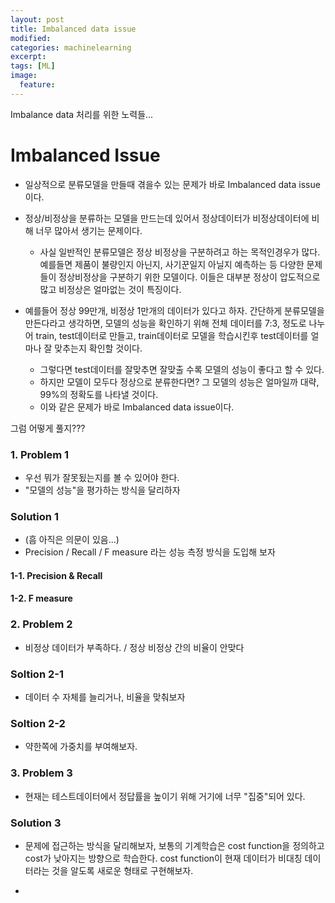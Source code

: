 ```yaml
---
layout: post
title: Imbalanced data issue
modified:
categories: machinelearning
excerpt:
tags: [ML]
image:
  feature:
---
```



Imbalance data 처리를 위한 노력들...



# Imbalanced Issue
- 일상적으로 분류모델을 만들때 겪을수 있는 문제가 바로 Imbalanced data issue이다.
- 정상/비정상을 분류하는 모델을 만드는데 있어서 정상데이터가 비정상데이터에 비해 너무 많아서 생기는 문제이다.
	- 사실 일반적인 분류모델은 정상 비정상을 구분하려고 하는 목적인경우가 많다. 예를들면 제품이 불량인지 아닌지, 사기꾼일지 아닐지 예측하는 등 다양한 문제들이 정상비정상을 구분하기 위한 모델이다. 이들은 대부분 정상이 압도적으로 많고 비정상은 얼마없는 것이 특징이다.


- 예를들어 정상 99만개, 비정상 1만개의 데이터가 있다고 하자. 간단하게 분류모델을 만든다라고 생각하면, 모델의 성능을 확인하기 위해 전체 데이터를 7:3, 정도로 나누어 train, test데이터로 만들고, train데이터로 모델을 학습시킨후 test데이터를 얼마나 잘 맞추는지 확인할 것이다.
	- 그렇다면 test데이터를 잘맞추면 잘맞출 수록 모델의 성능이 좋다고 할 수 있다.
	- 하지만 모델이 모두다 정상으로 분류한다면? 그 모델의 성능은 얼마일까 대략, 99%의 정확도를 나타낼 것이다.
	- 이와 같은 문제가 바로 Imbalanced data issue이다.


그럼 어떻게 풀지???

### 1. Problem 1
- 우선 뭐가 잘못됬는지를 볼 수 있어야 한다.
- "모델의 성능"을 평가하는 방식을 달리하자

### Solution 1
- (흠 아직은 의문이 있음...)
- Precision / Recall / F measure 라는 성능 측정 방식을 도입해 보자

#### 1-1. Precision & Recall

#### 1-2. F measure

### 2. Problem 2
- 비정상 데이터가 부족하다. / 정상 비정상 간의 비율이 안맞다

### Soltion 2-1
- 데이터 수 자체를 늘리거나, 비율을 맞춰보자

### Soltion 2-2
- 약한쪽에 가중치를 부여해보자.

### 3. Problem 3
- 현재는 테스트데이터에서 정답률을 높이기 위해 거기에 너무 "집중"되어 있다.

### Solution 3
- 문제에 접근하는 방식을 달리해보자, 보통의 기계학습은 cost function을 정의하고 cost가 낮아지는 방향으로 학습한다. cost function이 현재 데이터가 비대칭 데이터라는 것을 알도록 새로운 형태로 구현해보자.

-

